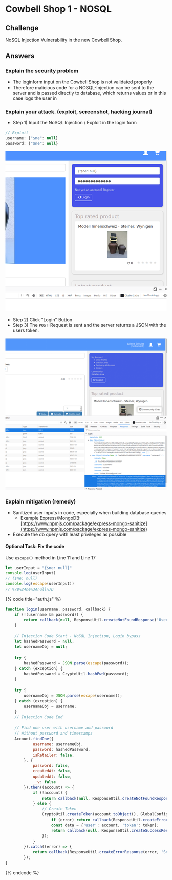 # Cowbell Shop 1 - NOSQL

## Challenge

NoSQL Injection Vulnerability in the new Cowbell Shop.

## Answers

### Explain the security problem 

* The loginform input on the Cowbell Shop is not validated properly
* Therefore malicious code for a NOSQL-Injection can be sent to the server and is passed directly to database, which returns values or in this case logs the user in

### Explain your attack. \(exploit, screenshot, hacking journal\) 

* Step 1\) Input the NoSQL Injection / Exploit in the login form

```javascript
// Exploit
username: {"$ne": null}
password: {"$ne": null}

```

![](../../.gitbook/assets/image%20%28364%29.png)

* Step 2\) Click "Login" Button
* Step 3\) The `POST`-Request is sent and the server returns a JSON with the users token. 

![](../../.gitbook/assets/image%20%28362%29.png)

### Explain mitigation \(remedy\)

* Sanitized user inputs in  code, especially when building database queries
  * Example Express/MongoDB: [https://www.npmjs.com/package/express-mongo-sanitize](https://www.npmjs.com/package/express-mongo-sanitize) 
* Execute the db query with least privileges as possible

#### Optional Task: Fix the code

Use `escape()` method  in Line 11 and Line 17

```javascript
let userInput = "{$ne: null}"
console.log(userInput)
// {$ne: null}
console.log(escape(userInput))
// %7B%24ne%3Anull%7D
```

{% code title="auth.js" %}
```javascript
function login(username, password, callback) {
    if (!(username && password)) {
        return callback(null, ResponseUtil.createNotFoundResponse('Username or Password incorrect'));
    }

    // Injection Code Start - NoSQL Injection, Login bypass
    let hashedPassword = null;
    let usernameObj = null;

    try {
        hashedPassword = JSON.parse(escape(password));
    } catch (exception) {
        hashedPassword = CryptoUtil.hashPwd(password);
    }

    try {
        usernameObj = JSON.parse(escape(username));
    } catch (exception) {
        usernameObj = username;
    }
    // Injection Code End

    // Find one user with username and password
    // Without password and timestamps
    Account.findOne({
            username: usernameObj,
            password: hashedPassword,
            isRetailer: false,
        }, {
            password: false,
            createdAt: false,
            updatedAt: false,
            __v: false
        }).then((account) => {
            if (!account) {
                return callback(null, ResponseUtil.createNotFoundResponse('Username or Password incorrect.'));
            } else {
                // Create Token
                CryptoUtil.createToken(account.toObject(), GlobalConfig.jwt.secret, GlobalConfig.auth.signOptions, (error, token)=> {
                    if (error) return callback(ResponseUtil.createErrorResponse(error, 'Something went wrong.'));
                    const data = {'user': account, 'token': token};
                    return callback(null, ResponseUtil.createSuccessResponse(data, 'Login successfully.'));
                });
            }
        }).catch((error) => {
            return callback(ResponseUtil.createErrorResponse(error, 'Something went wrong.'));
        });
}
```
{% endcode %}


